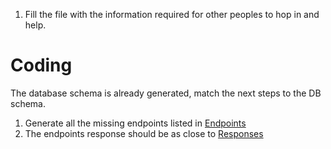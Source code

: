 1. Fill the file with the information required for other peoples to hop in and help.

# Coding
The database schema is already generated, match the next steps to the DB schema.
1. Generate all the missing endpoints listed in [Endpoints](https://realworld-docs.netlify.app/docs/specs/backend-specs/endpoints)
2. The endpoints response should be as close to [Responses](https://realworld-docs.netlify.app/docs/specs/backend-specs/api-response-format)